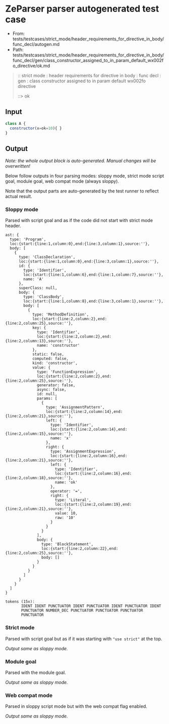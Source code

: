# ZeParser parser autogenerated test case

- From: tests/testcases/strict_mode/header_requirements_for_directive_in_body/func_decl/autogen.md
- Path: tests/testcases/strict_mode/header_requirements_for_directive_in_body/func_decl/gen/class_constructor_assigned_to_in_param_default_wx002fo_directive/ok.md

> :: strict mode : header requirements for directive in body : func decl : gen : class constructor assigned to in param default wx002fo directive
>
> ::> ok

## Input


`````js
class A {
  constructor(x=ok=10){ }
}
`````

## Output

_Note: the whole output block is auto-generated. Manual changes will be overwritten!_

Below follow outputs in four parsing modes: sloppy mode, strict mode script goal, module goal, web compat mode (always sloppy).

Note that the output parts are auto-generated by the test runner to reflect actual result.

### Sloppy mode

Parsed with script goal and as if the code did not start with strict mode header.

`````
ast: {
  type: 'Program',
  loc:{start:{line:1,column:0},end:{line:3,column:1},source:''},
  body: [
    {
      type: 'ClassDeclaration',
      loc:{start:{line:1,column:0},end:{line:3,column:1},source:''},
      id: {
        type: 'Identifier',
        loc:{start:{line:1,column:6},end:{line:1,column:7},source:''},
        name: 'A'
      },
      superClass: null,
      body: {
        type: 'ClassBody',
        loc:{start:{line:1,column:8},end:{line:3,column:1},source:''},
        body: [
          {
            type: 'MethodDefinition',
            loc:{start:{line:2,column:2},end:{line:2,column:25},source:''},
            key: {
              type: 'Identifier',
              loc:{start:{line:2,column:2},end:{line:2,column:13},source:''},
              name: 'constructor'
            },
            static: false,
            computed: false,
            kind: 'constructor',
            value: {
              type: 'FunctionExpression',
              loc:{start:{line:2,column:2},end:{line:2,column:25},source:''},
              generator: false,
              async: false,
              id: null,
              params: [
                {
                  type: 'AssignmentPattern',
                  loc:{start:{line:2,column:14},end:{line:2,column:21},source:''},
                  left: {
                    type: 'Identifier',
                    loc:{start:{line:2,column:14},end:{line:2,column:15},source:''},
                    name: 'x'
                  },
                  right: {
                    type: 'AssignmentExpression',
                    loc:{start:{line:2,column:16},end:{line:2,column:21},source:''},
                    left: {
                      type: 'Identifier',
                      loc:{start:{line:2,column:16},end:{line:2,column:18},source:''},
                      name: 'ok'
                    },
                    operator: '=',
                    right: {
                      type: 'Literal',
                      loc:{start:{line:2,column:19},end:{line:2,column:21},source:''},
                      value: 10,
                      raw: '10'
                    }
                  }
                }
              ],
              body: {
                type: 'BlockStatement',
                loc:{start:{line:2,column:22},end:{line:2,column:25},source:''},
                body: []
              }
            }
          }
        ]
      }
    }
  ]
}

tokens (15x):
       IDENT IDENT PUNCTUATOR IDENT PUNCTUATOR IDENT PUNCTUATOR IDENT
       PUNCTUATOR NUMBER_DEC PUNCTUATOR PUNCTUATOR PUNCTUATOR
       PUNCTUATOR
`````

### Strict mode

Parsed with script goal but as if it was starting with `"use strict"` at the top.

_Output same as sloppy mode._

### Module goal

Parsed with the module goal.

_Output same as sloppy mode._

### Web compat mode

Parsed in sloppy script mode but with the web compat flag enabled.

_Output same as sloppy mode._
